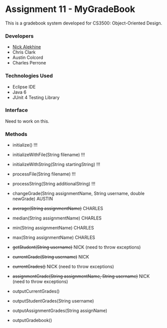 Assignment 11 - MyGradeBook
===========================
This is a gradebook system developed for CS3500: Object-Oriented Design. 

### Developers
- [Nick Alekhine](https://github.com/alekhinen)
- Chris Clark
- Austin Colcord
- Charles Perrone

### Technologies Used
- Eclipse IDE
- Java 6
- JUnit 4 Testing Library

### Interface
Need to work on this.

### Methods
- initialize() !!!
- initializeWithFile(String filename) !!!
- initializeWithString(String startingString)  !!!
- processFile(String filename) !!!
- processString(String additionalString) !!!

- changeGrade(String assignmentName, String username, double newGrade) AUSTIN
- ~~average(String assignmentName)~~ CHARLES
- median(String assignmentName) CHARLES
- min(String assignmentName) CHARLES
- max(String assignmentName) CHARLES
- ~~getStudent(String username)~~ NICK (need to throw exceptions)
- ~~currentGrade(String username)~~ NICK
- ~~currentGrades()~~ NICK (need to throw exceptions)
- ~~assignmentGrade(String assignmentName, String username)~~ NICK (need to throw exceptions)
- outputCurrentGrades()
- outputStudentGrades(String username)
- outputAssignmentGrades(String assignName)
- outputGradebook()

